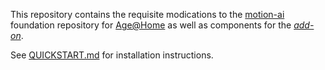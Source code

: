 This repository contains the requisite modications to the [motion-ai](http://github.com/dcmartin/motion-ai) 
foundation repository for [Age@Home](http://age-at-home.com)
as well as components for the [_add-on_](http://github.com/ageathome/addons).

See [QUICKSTART.md](docs/QUICKSTART.md) for installation instructions.
